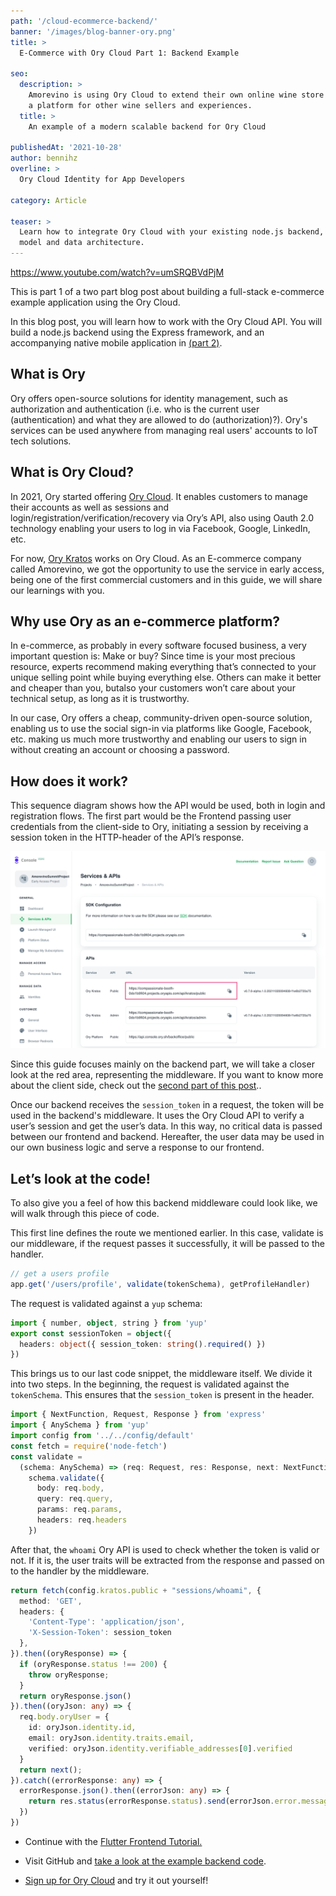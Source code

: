 ```yaml
---
path: '/cloud-ecommerce-backend/'
banner: '/images/blog-banner-ory.png'
title: >
  E-Commerce with Ory Cloud Part 1: Backend Example

seo:
  description: >
    Amorevino is using Ory Cloud to extend their own online wine store building
    a platform for other wine sellers and experiences.
  title: >
    An example of a modern scalable backend for Ory Cloud

publishedAt: '2021-10-28'
author: bennihz
overline: >
  Ory Cloud Identity for App Developers

category: Article

teaser: >
  Learn how to integrate Ory Cloud with your existing node.js backend, business
  model and data architecture.
---
```


https://www.youtube.com/watch?v=umSRQBVdPjM

This is part 1 of a two part blog post about building a full-stack e-commerce
example application using the Ory Cloud.

In this blog post, you will learn how to work with the Ory Cloud API. You will
build a node.js backend using the Express framework, and an accompanying native
mobile application in [(part 2)](/cloud-ecommerce-frontend/).

## What is Ory

Ory offers open-source solutions for identity management, such as authorization
and authentication (i.e. who is the current user (authentication) and what they
are allowed to do (authorization)?). Ory's services can be used anywhere from
managing real users' accounts to IoT tech solutions.

## What is Ory Cloud?

In 2021, Ory started offering [Ory Cloud](https://console.ory.sh/). It enables
customers to manage their accounts as well as sessions and
login/registration/verification/recovery via Ory’s API, also using Oauth 2.0
technology enabling your users to log in via Facebook, Google, LinkedIn, etc.

For now, [Ory Kratos](https://github.com/ory/kratos) works on Ory Cloud. As an
E-commerce company called Amorevino, we got the opportunity to use the service
in early access, being one of the first commercial customers and in this guide,
we will share our learnings with you.

## Why use Ory as an e-commerce platform?

In e-commerce, as probably in every software focused business, a very important
question is: Make or buy? Since time is your most precious resource, experts
recommend making everything that’s connected to your unique selling point while
buying everything else. Others can make it better and cheaper than you, butalso
your customers won’t care about your technical setup, as long as it is
trustworthy.

In our case, Ory offers a cheap, community-driven open-source solution, enabling
us to use the social sign-in via platforms like Google, Facebook, etc. making us
much more trustworthy and enabling our users to sign in without creating an
account or choosing a password.

## How does it work?

This sequence diagram shows how the API would be used, both in login and
registration flows. The first part would be the Frontend passing user
credentials from the client-side to Ory, initiating a session by receiving a
session token in the HTTP-header of the API’s response.

![Ory Cloud Flow](../../images/articles/amorevino-example/cloud_apis.png)

Since this guide focuses mainly on the backend part, we will take a closer look
at the red area, representing the middleware. If you want to know more about the
client side, check out the
[second part of this post](/cloud-ecommerce-frontend/)..

Once our backend receives the `session_token` in a request, the token will be
used in the backend's middleware. It uses the Ory Cloud API to verify a user’s
session and get the user’s data. In this way, no critical data is passed between
our frontend and backend. Hereafter, the user data may be used in our own
business logic and serve a response to our frontend.

## Let’s look at the code!

To also give you a feel of how this backend middleware could look like, we will
walk through this piece of code.

This first line defines the route we mentioned earlier. In this case, validate
is our middleware, if the request passes it successfully, it will be passed to
the handler.

```ts
// get a users profile
app.get('/users/profile', validate(tokenSchema), getProfileHandler)
```

The request is validated against a `yup` schema:

```ts
import { number, object, string } from 'yup'
export const sessionToken = object({
  headers: object({ session_token: string().required() })
})
```

This brings us to our last code snippet, the middleware itself. We divide it
into two steps. In the beginning, the request is validated against the
`tokenSchema`. This ensures that the `session_token` is present in the header.

```ts
import { NextFunction, Request, Response } from 'express'
import { AnySchema } from 'yup'
import config from '../../config/default'
const fetch = require('node-fetch')
const validate =
  (schema: AnySchema) => (req: Request, res: Response, next: NextFunction) =>
    schema.validate({
      body: req.body,
      query: req.query,
      params: req.params,
      headers: req.headers
    })
```

After that, the `whoami` Ory API is used to check whether the token is valid or
not. If it is, the user traits will be extracted from the response and passed on
to the handler by the middleware.

```ts
return fetch(config.kratos.public + "sessions/whoami", {
  method: 'GET',
  headers: {
    'Content-Type': 'application/json',
    'X-Session-Token': session_token
  },
}).then((oryResponse) => {
  if (oryResponse.status !== 200) {
    throw oryResponse;
  }
  return oryResponse.json()
}).then((oryJson: any) => {
  req.body.oryUser = {
    id: oryJson.identity.id,
    email: oryJson.identity.traits.email,
    verified: oryJson.identity.verifiable_addresses[0].verified
  }
  return next();
}).catch((errorResponse: any) => {
  errorResponse.json().then((errorJson: any) => {
    return res.status(errorResponse.status).send(errorJson.error.message);
  })
})
```

- Continue with the [Flutter Frontend Tutorial.](/cloud-ecommerce-frontend/)

- Visit GitHub and [take a look at the example backend code](https://github.com/amorevino/ory-showcase-apps).

- [Sign up for Ory Cloud](https://console.ory.sh/) and try it out yourself!

